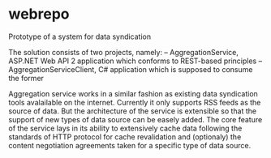 # webrepo
Prototype of a system for data syndication

The solution consists of two projects, namely:
– AggregationService, ASP.NET Web API 2 application which conforms to REST-based principles
– AggregationServiceClient, C# application which is supposed to consume the former

Aggregation service works in a similar fashion as existing data syndication tools avalailable on the internet. Currently it only supports RSS feeds as the source of data. But the architecture of the service is extensible so that the support of new types of data source can be easely added.
The core feature of the service lays in its ability to extensively cache data following the standards of HTTP protocol for cache revalidation and (optionaly) the content negotiation agreements taken for a specific type of data source.
